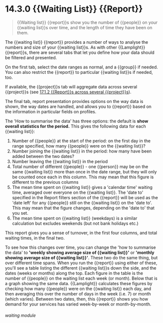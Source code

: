 # 14.3.0    {{Waiting List}} {{Report}}

> {{Waiting list}} {{report}}s show you the number of {{people}} on your {{waiting list}}s over time, and the length of time they have been on them. 

The {{waiting list}} {{report}} provides a number of ways to analyse the numbers and size of your {{waiting list}}s. As with other {{Lamplight}} {{report}}s, there are several tabs that let you define how your data should be filtered and presented.

On the first tab, select the date ranges as normal, and a {{group}} if needed. You can also restrict the {{report}} to particular {{waiting list}}s if needed, too.

If available, the {{project}}s tab will aggregate data across several {{project}}s (see [17.1.2  {{Report}}s across several {{project}}s](/help/index/p/17.1.2)).

The final tab, report presentation provides options on the way data is shown, the way dates are handled, and allows you to {{report}} based on the information in particular fields on profiles.

The 'How to summarise the data' has three options: the default is **show overall statistics for the period.** This gives the following data for each {{waiting list}}:

  1. Number of {{people}} at the start of the period: on the first day in the range specified, how many {{people}} were on the {{waiting list}}?
  2. Number joining the {{waiting list}} in the period: how many have been added between the two dates?
  3. Number leaving the {{waiting list}} in the period
  4. Total number of different {{people}} - one {{person}} may be on the same {{waiting list}} more than once in the date range, but they will only be counted once each in this column. This may mean that this figure is different to the previous columns
  5. The mean time spent on {{waiting list}} gives a 'calendar time' waiting time, averaged over everyone on the {{waiting list}}. The 'date to' specified in the Report filters section of the {{report}} will be used as the 'date left' for any {{people}} still on the {{waiting list}} on the 'date to'. This may mean that the figure changes, depending on the 'date to' that you set.
  6. The mean time spent on {{waiting list}} (weekdays) is a similar calculation but excludes weekends (but not bank holidays etc.)

This report gives you a sense of turnover, in the first four columns, and total waiting times, in the final two.

To see how this changes over time, you can change the 'how to summarise the data' to **'weekly showing average size of {{waiting list}}'** or **'monthly showing average size of {{waiting list}}'**. These two do the same thing, but over different time spans. When you run the {{report}} using either of these, you'll see a table listing the different {{waiting list}}s down the side, and the dates (weeks or months) along the top. Each figure in the table is the number of {{people}} on the waiting list each week (or month). Below that is a graph showing the same data. {{Lamplight}} calculates these figures by checking how many {{people}} were on the {{waiting list}} each day, and then averaging this over the number of days in the week (i.e. 7) or month (which varies). Between two dates, then, this {{report}} shows you how demand for your services has varied week-by-week or month-by-month. 

###### waiting module

